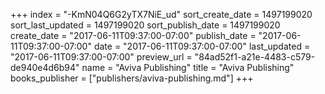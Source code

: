 +++
index = "-KmN04Q6G2yTX7NiE_ud"
sort_create_date = 1497199020
sort_last_updated = 1497199020
sort_publish_date = 1497199020
create_date = "2017-06-11T09:37:00-07:00"
publish_date = "2017-06-11T09:37:00-07:00"
date = "2017-06-11T09:37:00-07:00"
last_updated = "2017-06-11T09:37:00-07:00"
preview_url = "84ad52f1-a21e-4483-c579-de940e4d6b94"
name = "Aviva Publishing"
title = "Aviva Publishing"
books_publisher = ["publishers/aviva-publishing.md"]
+++
